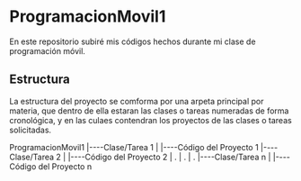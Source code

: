 # ProgramacionMovil1
En este repositorio subiré mis códigos hechos durante mi clase de programación móvil.

## Estructura

La estructura del proyecto se comforma por una arpeta principal por materia, que dentro de ella estaran las clases o tareas numeradas de forma cronológica, y en las culaes contendran los proyectos de las clases o tareas solicitadas.

ProgramacionMovil1
|----Clase/Tarea 1
|        |----Código del Proyecto 1
|----Clase/Tarea 2
|        |----Código del Proyecto 2
|        .
|        .
|        .
|----Clase/Tarea n
|        |----Código del Proyecto n
